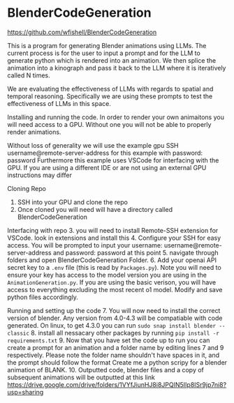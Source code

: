 # BlenderCodeGeneration

https://github.com/wfishell/BlenderCodeGeneration

This is a program for generating Blender animations using LLMs. The current process is for the user to input a prompt and for the LLM to generate python which is rendered into an animation. We then splice the animation into a kinograph and pass it back to the LLM where it is iteratively called N times.

We are evaluating the effectiveness of LLMs with regards to spatial and temporal reasoning. Specifically we are using these prompts to test the effectiveness of LLMs in this space.

Installing and running the code.
In order to render your own animaitons you will need access to a GPU. Without one you will not be able to 
properly render animations. 

Without loss of generality we will use the example gpu SSH username@remote-server-address for this example with password: password
Furthermore this example uses VSCode for interfacing with the GPU. If you are using a different IDE
or are not using an external GPU instructions may differ

Cloning Repo
1. SSH into your GPU and clone the repo
2. Once cloned you will need will have a directory called BlenderCodeGeneration

Interfacing with repo
3.  you will need to install Remote-SSH extension for VSCode. look in extensions and install this
4. Configure your SSH for easy access. You will be prompted to input your username:
username@remote-server-address and password: password at this point
5. navigate through folders and open BlenderCodeGeneration Folder.
6. Add your openai API secret key to a ```.env``` file (this is read by ```Packages.py```). Note you will need to ensure your key has access to the model version you are using in the ```AnimationGeneration.py```. If you are using the basic verison, you will have access to everything excluding the most recent o1 model. Modify and save python files accordingly.

Running and setting up the code
7. You will now need to install the correct version of blender. Any version from 4.0-4.3 will be compatiable with code generated. On linux, to get 4.3.0 you can run ```sudo snap install blender --classic```
8. install all nessacary other packages by running ```pip install -r requirements.txt```
9. Now that you have set the code up to run you can create a prompt for an animation and a folder name by editing lines 7 and 9 respectively. Please note the folder name shouldn't have spaces in it, and the prompt should follow the format Create me a python scripy for a blender animation of BLANK.
10. Outputted code, blender files and a copy of subsequent animations will be outputted at this link
https://drive.google.com/drive/folders/1VYfJiunHJ8i8JPQIN5IIp8ISr9jp7ni8?usp=sharing

